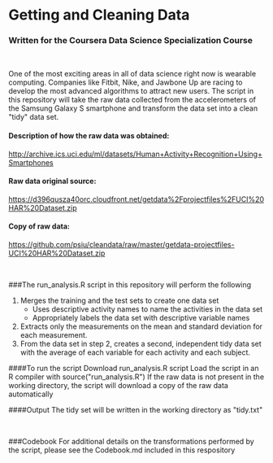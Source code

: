 # Getting and Cleaning Data
### Written for the Coursera Data Science Specialization Course

<br>

One of the most exciting areas in all of data science right now is wearable computing. Companies like Fitbit, Nike, and Jawbone Up are racing to develop the most advanced algorithms to attract new users. The script in this repository will take the raw data collected from the accelerometers of the Samsung Galaxy S smartphone and transform the data set into a clean "tidy" data set.

#### Description of how the raw data was obtained:
http://archive.ics.uci.edu/ml/datasets/Human+Activity+Recognition+Using+Smartphones

#### Raw data original source:
https://d396qusza40orc.cloudfront.net/getdata%2Fprojectfiles%2FUCI%20HAR%20Dataset.zip

#### Copy of raw data:
https://github.com/psiu/cleandata/raw/master/getdata-projectfiles-UCI%20HAR%20Dataset.zip

<br>

###The run_analysis.R script in this repository will perform the following

1. Merges the training and the test sets to create one data set
    + Uses descriptive activity names to name the activities in the data set
    + Appropriately labels the data set with descriptive variable names
2. Extracts only the measurements on the mean and standard deviation for each measurement. 
3. From the data set in step 2, creates a second, independent tidy data set with the average of each variable for each activity and each subject.

####To run the script
Download run_analysis.R script
Load the script in an R compiler with source("run_analysis.R")
If the raw data is not present in the working directory, the script will download a copy of the raw data automatically

####Output
The tidy set will be written in the working directory as "tidy.txt"

<br>

###Codebook
For additional details on the transformations performed by the script, please see the Codebook.md included in this respository